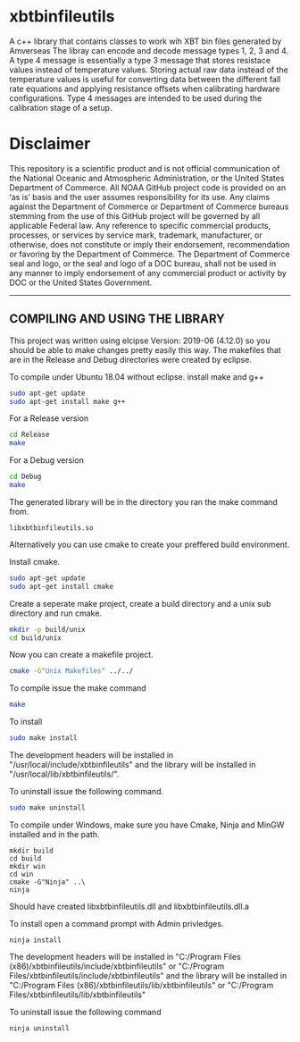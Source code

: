 # xbtbinfileutils
A c++ library that contains classes to work wih XBT bin files generated by Amverseas
The libray can encode and decode message types 1, 2, 3 and 4.
A type 4 message is essentially a type 3 message that stores resistace values instead of temperature values.
Storing actual raw data instead of the temperature values is useful for converting data between the different fall rate equations and applying resistance offsets when calibrating hardware configurations.
Type 4 messages are intended to be used during the calibration stage of a setup.



Disclaimer
==========
This repository is a scientific product and is not official communication of the National Oceanic and
Atmospheric Administration, or the United States Department of Commerce. All NOAA GitHub project code is
provided on an ‘as is’ basis and the user assumes responsibility for its use. Any claims against the Department of
Commerce or Department of Commerce bureaus stemming from the use of this GitHub project will be governed
by all applicable Federal law. Any reference to specific commercial products, processes, or services by service
mark, trademark, manufacturer, or otherwise, does not constitute or imply their endorsement, recommendation or
favoring by the Department of Commerce. The Department of Commerce seal and logo, or the seal and logo of a
DOC bureau, shall not be used in any manner to imply endorsement of any commercial product or activity by
DOC or the United States Government.

-----------------------------------
**COMPILING AND USING THE LIBRARY**
------------------------------------
This project was written using elcipse Version: 2019-06 (4.12.0) so you should be able to make changes 
pretty easily this way. The makefiles that are in the Release and Debug directories were created by eclipse.

To compile under Ubuntu 18.04 without eclipse.
install make and g++
```bash
sudo apt-get update
sudo apt-get install make g++
```

For a Release version

```bash
cd Release
make
```

For a Debug version

```bash
cd Debug
make
```

The generated library will be in the directory you ran the make command from.
```
libxbtbinfileutils.so
```

Alternatively you can use cmake to create your preffered build environment.

Install cmake.
```bash
sudo apt-get update
sudo apt-get install cmake
```

Create a seperate make project, create a build directory and a unix sub directory and run cmake.

```bash
mkdir -p build/unix
cd build/unix
```
Now you can create a makefile project.
```bash
cmake -G"Unix Makefiles" ../../
```
To compile issue the make command
```bash
make
```

To install 
```bash
sudo make install
```
The development headers will be installed in "/usr/local/include/xbtbinfileutils" and the library
will be installed in "/usr/local/lib/xbtbinfileutils/".

To uninstall issue the following command.
```bash
sudo make uninstall
```

To compile under Windows, make sure you have Cmake, Ninja and MinGW installed and in the path.

```windows
mkdir build
cd build
mkdir win
cd win
cmake -G"Ninja" ..\
ninja
```
Should have created libxbtbinfileutils.dll and libxbtbinfileutils.dll.a

To install open a command prompt with Admin privledges.
```windows
ninja install
```
The development headers will be installed in "C:/Program Files (x86)/xbtbinfileutils/include/xbtbinfileutils" or
"C:/Program Files/xbtbinfileutils/include/xbtbinfileutils" and the library will be installed in "C:/Program Files (x86)/xbtbinfileutils/lib/xbtbinfileutils" or "C:/Program Files/xbtbinfileutils/lib/xbtbinfileutils"

To uninstall issue the following command
```windows
ninja uninstall
```
